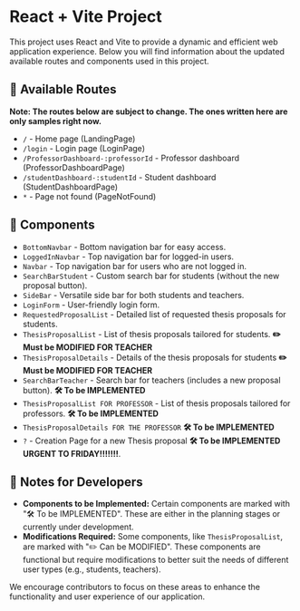 # React + Vite Project

This project uses React and Vite to provide a dynamic and efficient web application experience. Below you will find information about the updated available routes and components used in this project.

## 🚀 Available Routes

**Note: The routes below are subject to change. The ones written here are only samples right now.**

- `/` - Home page (LandingPage)
- `/login` - Login page (LoginPage)
- `/ProfessorDashboard-:professorId` - Professor dashboard (ProfessorDashboardPage)
- `/studentDashboard-:studentId` - Student dashboard (StudentDashboardPage)
- `*` - Page not found (PageNotFound)

## 🧩 Components

- `BottomNavbar` - Bottom navigation bar for easy access.
- `LoggedInNavbar` - Top navigation bar for logged-in users.
- `Navbar` - Top navigation bar for users who are not logged in.
- `SearchBarStudent` - Custom search bar for students (without the new proposal button).
- `SideBar` - Versatile side bar for both students and teachers.
- `LoginForm` - User-friendly login form.
- `RequestedProposalList` - Detailed list of requested thesis proposals for students.
- `ThesisProposalList` - List of thesis proposals tailored for students. **✏️ Must be MODIFIED FOR TEACHER**
- `ThesisProposalDetails` - Details of the thesis proposals for students **✏️ Must be MODIFIED FOR TEACHER**
- `SearchBarTeacher` - Search bar for teachers (includes a new proposal button). **🛠️ To be IMPLEMENTED**
- `ThesisProposalList FOR PROFESSOR` - List of thesis proposals tailored for professors. **🛠️ To be IMPLEMENTED**
- `ThesisProposalDetails FOR THE PROFESSOR` **🛠️ To be IMPLEMENTED**
- `?` - Creation Page for a new Thesis proposal **🛠️ To be IMPLEMENTED URGENT TO FRIDAY!!!!!!!**.

## 🚧 Notes for Developers

- **Components to be Implemented:** Certain components are marked with "🛠️ To be IMPLEMENTED". These are either in the planning stages or currently under development.
- **Modifications Required:** Some components, like `ThesisProposalList`, are marked with "✏️ Can be MODIFIED". These components are functional but require modifications to better suit the needs of different user types (e.g., students, teachers).

We encourage contributors to focus on these areas to enhance the functionality and user experience of our application.
